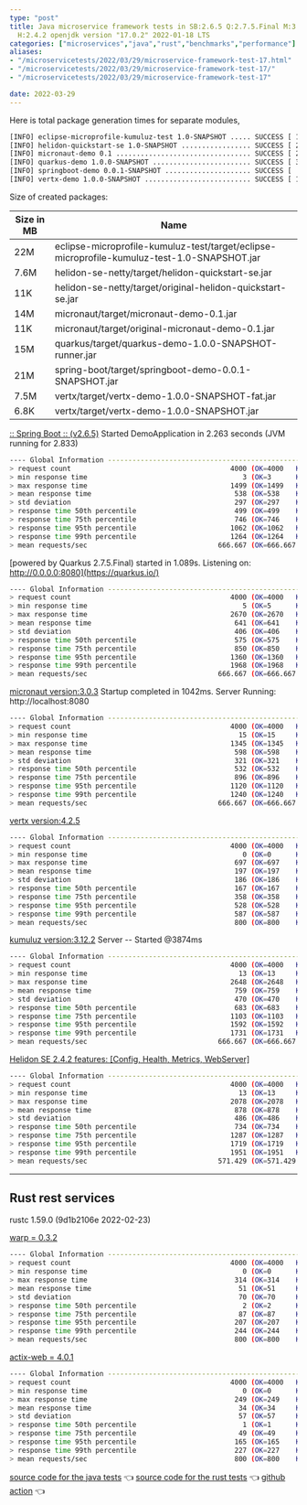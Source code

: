 ```yaml
---
type: "post"
title: Java microservice framework tests in SB:2.6.5 Q:2.7.5.Final M:3.4.0 V:4.2.5
  H:2.4.2 openjdk version "17.0.2" 2022-01-18 LTS
categories: ["microservices","java","rust","benchmarks","performance"]
aliases:
- "/microservicetests/2022/03/29/microservice-framework-test-17.html"
- "/microservicetests/2022/03/29/microservice-framework-test-17/"
- "/microservicetests/2022/03/29/microservice-framework-test-17"

date: 2022-03-29
---
```


Here is total package generation times for separate modules,
```bash
[INFO] eclipse-microprofile-kumuluz-test 1.0-SNAPSHOT ..... SUCCESS [ 17.752 s]
[INFO] helidon-quickstart-se 1.0-SNAPSHOT ................. SUCCESS [ 25.051 s]
[INFO] micronaut-demo 0.1 ................................. SUCCESS [ 23.481 s]
[INFO] quarkus-demo 1.0.0-SNAPSHOT ........................ SUCCESS [ 31.734 s]
[INFO] springboot-demo 0.0.1-SNAPSHOT ..................... SUCCESS [  6.239 s]
[INFO] vertx-demo 1.0.0-SNAPSHOT .......................... SUCCESS [ 13.797 s]
```
Size of created packages:

| Size in MB |  Name |
|------------|-------|
| 22M | eclipse-microprofile-kumuluz-test/target/eclipse-microprofile-kumuluz-test-1.0-SNAPSHOT.jar |
| 7.6M | helidon-se-netty/target/helidon-quickstart-se.jar |
| 11K | helidon-se-netty/target/original-helidon-quickstart-se.jar |
| 14M | micronaut/target/micronaut-demo-0.1.jar |
| 11K | micronaut/target/original-micronaut-demo-0.1.jar |
| 15M | quarkus/target/quarkus-demo-1.0.0-SNAPSHOT-runner.jar |
| 21M | spring-boot/target/springboot-demo-0.0.1-SNAPSHOT.jar |
| 7.5M | vertx/target/vertx-demo-1.0.0-SNAPSHOT-fat.jar |
| 6.8K | vertx/target/vertx-demo-1.0.0-SNAPSHOT.jar |


[:: Spring Boot ::                (v2.6.5)](https://spring.io/projects/spring-boot) 
Started DemoApplication in 2.263 seconds (JVM running for 2.833)
```bash
---- Global Information --------------------------------------------------------
> request count                                       4000 (OK=4000   KO=0     )
> min response time                                      3 (OK=3      KO=-     )
> max response time                                   1499 (OK=1499   KO=-     )
> mean response time                                   538 (OK=538    KO=-     )
> std deviation                                        297 (OK=297    KO=-     )
> response time 50th percentile                        499 (OK=499    KO=-     )
> response time 75th percentile                        746 (OK=746    KO=-     )
> response time 95th percentile                       1062 (OK=1062   KO=-     )
> response time 99th percentile                       1264 (OK=1264   KO=-     )
> mean requests/sec                                666.667 (OK=666.667 KO=-     )
```

[powered by Quarkus 2.7.5.Final) started in 1.089s. Listening on: http://0.0.0.0:8080](https://quarkus.io/) 

```bash
---- Global Information --------------------------------------------------------
> request count                                       4000 (OK=4000   KO=0     )
> min response time                                      5 (OK=5      KO=-     )
> max response time                                   2670 (OK=2670   KO=-     )
> mean response time                                   641 (OK=641    KO=-     )
> std deviation                                        406 (OK=406    KO=-     )
> response time 50th percentile                        575 (OK=575    KO=-     )
> response time 75th percentile                        850 (OK=850    KO=-     )
> response time 95th percentile                       1360 (OK=1360   KO=-     )
> response time 99th percentile                       1968 (OK=1968   KO=-     )
> mean requests/sec                                666.667 (OK=666.667 KO=-     )
```

[micronaut version:3.0.3](https://micronaut.io/) 
Startup completed in 1042ms. Server Running: http://localhost:8080
```bash
---- Global Information --------------------------------------------------------
> request count                                       4000 (OK=4000   KO=0     )
> min response time                                     15 (OK=15     KO=-     )
> max response time                                   1345 (OK=1345   KO=-     )
> mean response time                                   598 (OK=598    KO=-     )
> std deviation                                        321 (OK=321    KO=-     )
> response time 50th percentile                        532 (OK=532    KO=-     )
> response time 75th percentile                        896 (OK=896    KO=-     )
> response time 95th percentile                       1120 (OK=1120   KO=-     )
> response time 99th percentile                       1240 (OK=1240   KO=-     )
> mean requests/sec                                666.667 (OK=666.667 KO=-     )
```

[vertx version:4.2.5](https://vertx.io/) 

```bash
---- Global Information --------------------------------------------------------
> request count                                       4000 (OK=4000   KO=0     )
> min response time                                      0 (OK=0      KO=-     )
> max response time                                    697 (OK=697    KO=-     )
> mean response time                                   197 (OK=197    KO=-     )
> std deviation                                        186 (OK=186    KO=-     )
> response time 50th percentile                        167 (OK=167    KO=-     )
> response time 75th percentile                        358 (OK=358    KO=-     )
> response time 95th percentile                        528 (OK=528    KO=-     )
> response time 99th percentile                        587 (OK=587    KO=-     )
> mean requests/sec                                    800 (OK=800    KO=-     )
```

[kumuluz version:3.12.2](https://ee.kumuluz.com/) 
Server -- Started @3874ms
```bash
---- Global Information --------------------------------------------------------
> request count                                       4000 (OK=4000   KO=0     )
> min response time                                     13 (OK=13     KO=-     )
> max response time                                   2648 (OK=2648   KO=-     )
> mean response time                                   759 (OK=759    KO=-     )
> std deviation                                        470 (OK=470    KO=-     )
> response time 50th percentile                        683 (OK=683    KO=-     )
> response time 75th percentile                       1103 (OK=1103   KO=-     )
> response time 95th percentile                       1592 (OK=1592   KO=-     )
> response time 99th percentile                       1731 (OK=1731   KO=-     )
> mean requests/sec                                666.667 (OK=666.667 KO=-     )
```

[Helidon SE 2.4.2 features: [Config, Health, Metrics, WebServer]](https://helidon.io/) 

```bash
---- Global Information --------------------------------------------------------
> request count                                       4000 (OK=4000   KO=0     )
> min response time                                     13 (OK=13     KO=-     )
> max response time                                   2078 (OK=2078   KO=-     )
> mean response time                                   878 (OK=878    KO=-     )
> std deviation                                        486 (OK=486    KO=-     )
> response time 50th percentile                        734 (OK=734    KO=-     )
> response time 75th percentile                       1287 (OK=1287   KO=-     )
> response time 95th percentile                       1719 (OK=1719   KO=-     )
> response time 99th percentile                       1951 (OK=1951   KO=-     )
> mean requests/sec                                571.429 (OK=571.429 KO=-     )
```

***  
## Rust rest services 
rustc 1.59.0 (9d1b2106e 2022-02-23)


[warp = 0.3.2](http://docs.rs/warp)
```bash
---- Global Information --------------------------------------------------------
> request count                                       4000 (OK=4000   KO=0     )
> min response time                                      0 (OK=0      KO=-     )
> max response time                                    314 (OK=314    KO=-     )
> mean response time                                    51 (OK=51     KO=-     )
> std deviation                                         70 (OK=70     KO=-     )
> response time 50th percentile                          2 (OK=2      KO=-     )
> response time 75th percentile                         87 (OK=87     KO=-     )
> response time 95th percentile                        207 (OK=207    KO=-     )
> response time 99th percentile                        244 (OK=244    KO=-     )
> mean requests/sec                                    800 (OK=800    KO=-     )
```

[actix-web = 4.0.1](http://docs.rs/actix-web)
```bash
---- Global Information --------------------------------------------------------
> request count                                       4000 (OK=4000   KO=0     )
> min response time                                      0 (OK=0      KO=-     )
> max response time                                    249 (OK=249    KO=-     )
> mean response time                                    34 (OK=34     KO=-     )
> std deviation                                         57 (OK=57     KO=-     )
> response time 50th percentile                          1 (OK=1      KO=-     )
> response time 75th percentile                         49 (OK=49     KO=-     )
> response time 95th percentile                        165 (OK=165    KO=-     )
> response time 99th percentile                        227 (OK=227    KO=-     )
> mean requests/sec                                    800 (OK=800    KO=-     )
```

[source code for the java tests](https://github.com/ozkanpakdil/test-microservice-frameworks)  👈 [source code for the rust tests](https://github.com/ozkanpakdil/rust-examples)  👈 [github action](https://github.com/ozkanpakdil/test-microservice-frameworks/actions/runs/2058873336)  👈 
